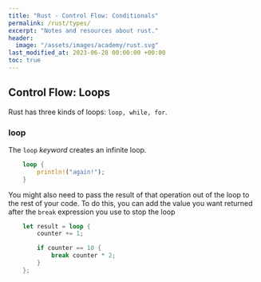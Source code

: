 ```yaml
---
title: "Rust - Control Flow: Conditionals"
permalink: /rust/types/
excerpt: "Notes and resources about rust."
header:
  image: "/assets/images/academy/rust.svg"
last_modified_at: 2023-06-28 00:00:00 +00:00
toc: true
---
```



## Control Flow: Loops

Rust has three kinds of loops: `loop, while, for`.


### loop

The `loop` *keyword* creates an infinite loop.

```rs
    loop {
        println!("again!");
    }
```

You might also need to pass the result of that operation out of the loop to the rest of your code.
To do this, you can add the value you want returned after the `break` expression you use to stop the loop

```rs
    let result = loop {
        counter += 1;

        if counter == 10 {
            break counter * 2;
        }
    };
```
